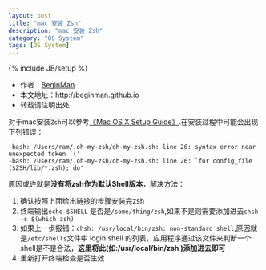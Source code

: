 ```yaml
---
layout: post
title: "mac 安装 Zsh"
description: "mac 安装 Zsh"
category: "OS System"
tags: [OS System]
---
```

{% include JB/setup %}
<ul>
    <li>作者：<a href="http://weibo.com/beginman" target="blank">BeginMan</a></li>
    <li>本文地址：http://beginman.github.io</li>
    <li>转载请注明出处</li>
</ul>
<p>对于mac安装<code>Zsh</code>可以参考<a href="http://sourabhbajaj.com/mac-setup/iTerm/zsh.html">《Mac OS X Setup Guide》</a>.在安装过程中可能会出现下列错误：</p>

<pre><code>-bash: /Users/ram/.oh-my-zsh/oh-my-zsh.sh: line 26: syntax error near unexpected token `('
-bash: /Users/ram/.oh-my-zsh/oh-my-zsh.sh: line 26: `for config_file ($ZSH/lib/*.zsh); do'
</code></pre>

<p>原因或许就是<strong>没有将zsh作为默认Shell版本</strong>，解决方法：</p>

<ol>
<li>确认按照上面给出链接的步骤安装完zsh</li>
<li>终端输出<code>echo $SHELL</code> 是否是<code>/some/thing/zsh</code>,如果不是则需要添加进去<code>chsh -s $(which zsh)</code></li>
<li>如果上一步报错：<code>chsh: /usr/local/bin/zsh: non-standard shell</code>,原因就是<code>/etc/shells</code>文件中 login shell 的列表，应用程序通过该文件来判断一个shell是不是合法，<strong>这里将此(如:/usr/local/bin/zsh )添加进去即可</strong></li>
<li>重新打开终端检查是否生效</li>
</ol>
